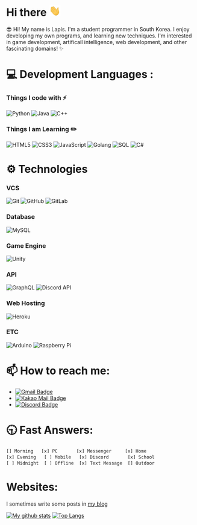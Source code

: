 # Hi there <img src="./wave.gif" width="30px">
😎 Hi! My name is Lapis. I'm a student programmer in South Korea. I enjoy developing my own programs, and learning new techniques.
I'm interested in game development, artificail intelligence, web development, and other fascinating domains! :sparkles:

# 💻 Development  Languages :
### Things I code with :zap:
![Python](https://img.shields.io/badge/-Python-black?style=flat-square&logo=Python)
![Java](https://img.shields.io/badge/-java-E34A86?style=flat-square&logo=java)
![C++](https://img.shields.io/badge/-C-00599C?style=flat-square&logo=c)
### Things I am Learning :pencil2:
![HTML5](https://img.shields.io/badge/-HTML5-E34F26?style=flat-square&logo=html5&logoColor=white)
![CSS3](https://img.shields.io/badge/-CSS3-1572B6?style=flat-square&logo=css3)
![JavaScript](https://img.shields.io/badge/-JavaScript-black?style=flat-square&logo=javascript)
![Golang](https://img.shields.io/badge/-Golang-00add8?style=flat-square&logo=Go&logoColor=white)
![SQL](https://img.shields.io/badge/-SQL-4479A1?style=flat-square&logo=MySQL&logoColor=white)
![C#](https://img.shields.io/badge/-C＃-239120?style=flat-square&logo=C)

# ⚙ Technologies
### VCS
![Git](https://img.shields.io/badge/-Git-ffffff?style=flat-square&&logo=git)
![GitHub](https://img.shields.io/badge/-GitHub-181717?style=flat-square&logo=github)
![GitLab](https://img.shields.io/badge/-GitLab-FCA121?style=flat-square&logo=gitlab)
### Database
![MySQL](https://img.shields.io/badge/-SQL-4479A1?style=flat-square&logo=MySQL&logoColor=white)
### Game Engine
![Unity](https://img.shields.io/badge/-Unity-ffffff?style=flat-square&logo=unity&logoColor=111111)
### API
![GraphQL](https://img.shields.io/badge/-GraphQL-E10098?style=flat-square&logo=graphql)
![Discord API](https://img.shields.io/badge/-discord.py-ffffff?style=flat-squarestyle=flat-square&logo=discord)
### Web Hosting
![Heroku](https://img.shields.io/badge/-Heroku-430098?style=flat-square&logo=heroku)
### ETC
![Arduino](https://img.shields.io/badge/-Arduino-00979d?style=flat-square&logo=arduino&logoColor=white)
![Raspberry Pi](https://img.shields.io/badge/-Raspberry%20Pi-C51A4A?style=flat-square&logo=Raspberry-Pi)


# 📫 How to reach me: 
- [![Gmail Badge](https://img.shields.io/badge/-lapis0875@gmail.com-c14438?style=flat-square&logo=Gmail&logoColor=white&link=mailto:lapis0875@gmail.com)](mailto:lapis0875@gmail.com)
- [![Kakao Mail Badge](https://img.shields.io/badge/-lapis0875@kakao.com-c14438?style=flat-square&logo=kakao&logoColor=white&link=mailto:lapis0875@kakao.com)](mailto:lapis0875@kakao.com)
- [![Discord Badge](https://img.shields.io/badge/-sleepylapis#1608-c14438?style=flat-square&logo=discord&logoColor=white&link=https://discord.com)](https://discord.com)

# 🕤 Fast Answers:
```
[] Morning   [x] PC       [x] Messenger     [x] Home
[x] Evening   [ ] Mobile   [x] Discord       [x] School
[ ] Midnight  [ ] Offline  [x] Text Message  [] Outdoor
```

# Websites:
I sometimes write some posts in [my blog](https://lapis0875.github.io)

[![My github stats](https://github-readme-stats.vercel.app/api?username=Lapis0875&show_icons=true&hide_border=true&count_private=true)](https://github.com/Lapis0875)
[![Top Langs](https://github-readme-stats.vercel.app/api/top-langs/?username=Lapis0875&layout=compact)](https://github.com/Lapis0875)
